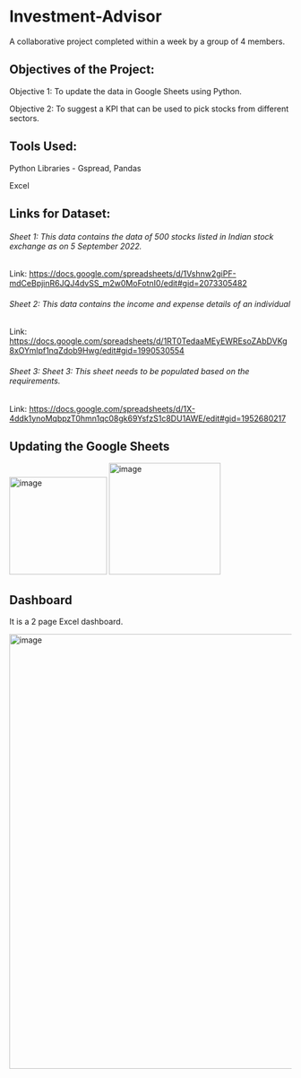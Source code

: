 # Investment-Advisor
A collaborative project completed within a week by a group of 4 members.

## Objectives of the Project:

Objective 1: To update the data in Google Sheets using Python.

Objective 2: To suggest a KPI that can be used to pick stocks from different sectors.



## Tools Used:
Python Libraries - Gspread, Pandas

Excel


## Links for Dataset:

###### Sheet 1: This data contains the data of 500 stocks listed in Indian stock exchange as on 5 September 2022.

Link: https://docs.google.com/spreadsheets/d/1Vshnw2giPF-mdCeBpjinR6JQJ4dvSS_m2w0MoFotnI0/edit#gid=2073305482

###### Sheet 2: This data contains the income and expense details of an individual

Link: https://docs.google.com/spreadsheets/d/1RT0TedaaMEyEWREsoZAbDVKg8xOYmlpf1nqZdob9Hwg/edit#gid=1990530554

###### Sheet 3: Sheet 3: This sheet needs to be populated based on the requirements.

Link: https://docs.google.com/spreadsheets/d/1X-4ddk1ynoMqbpzT0hmn1qc08gk69YsfzS1c8DU1AWE/edit#gid=1952680217

## Updating the Google Sheets

<img width="174" alt="image" src="https://user-images.githubusercontent.com/68947631/215063721-bb373d8f-e3a3-4323-892d-1cfb136a3617.png">

<img width="199" alt="image" src="https://user-images.githubusercontent.com/68947631/215064018-bbe50e0a-6ab2-4654-a2e7-3a946c91c2c3.png">




## Dashboard
It is a 2 page Excel dashboard.

<img width="775" alt="image" src="https://user-images.githubusercontent.com/68947631/220291180-440bb155-a8f5-4c2d-9a79-531674ecbf3d.png">



